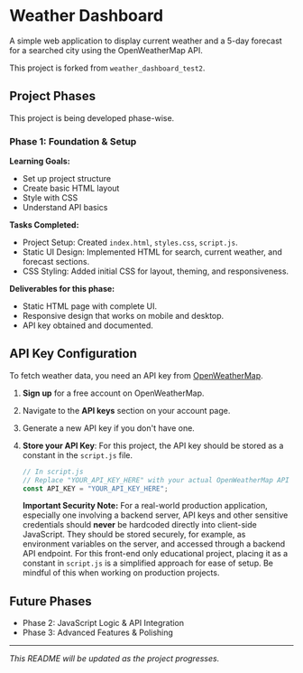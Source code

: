 # Weather Dashboard

A simple web application to display current weather and a 5-day forecast for a searched city using the OpenWeatherMap API.

This project is forked from `weather_dashboard_test2`.

## Project Phases

This project is being developed phase-wise.

### Phase 1: Foundation & Setup

**Learning Goals:**
- Set up project structure
- Create basic HTML layout
- Style with CSS
- Understand API basics

**Tasks Completed:**
- Project Setup: Created `index.html`, `styles.css`, `script.js`.
- Static UI Design: Implemented HTML for search, current weather, and forecast sections.
- CSS Styling: Added initial CSS for layout, theming, and responsiveness.

**Deliverables for this phase:**
- Static HTML page with complete UI.
- Responsive design that works on mobile and desktop.
- API key obtained and documented.

## API Key Configuration

To fetch weather data, you need an API key from [OpenWeatherMap](https://openweathermap.org/appid).

1.  **Sign up** for a free account on OpenWeatherMap.
2.  Navigate to the **API keys** section on your account page.
3.  Generate a new API key if you don't have one.
4.  **Store your API Key**: For this project, the API key should be stored as a constant in the `script.js` file.

    ```javascript
    // In script.js
    // Replace "YOUR_API_KEY_HERE" with your actual OpenWeatherMap API key.
    const API_KEY = "YOUR_API_KEY_HERE";
    ```

    **Important Security Note:** For a real-world production application, especially one involving a backend server, API keys and other sensitive credentials should **never** be hardcoded directly into client-side JavaScript. They should be stored securely, for example, as environment variables on the server, and accessed through a backend API endpoint. For this front-end only educational project, placing it as a constant in `script.js` is a simplified approach for ease of setup. Be mindful of this when working on production projects.

## Future Phases
- Phase 2: JavaScript Logic & API Integration
- Phase 3: Advanced Features & Polishing

---

*This README will be updated as the project progresses.*
